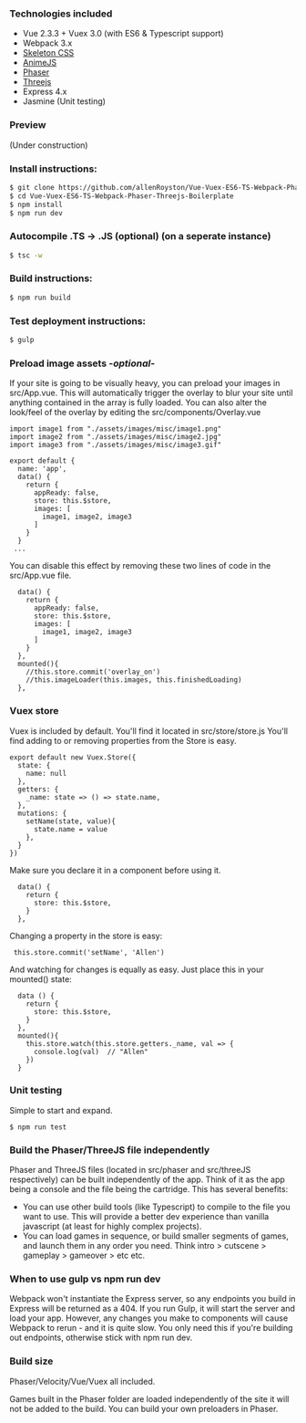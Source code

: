 ### Technologies included
- Vue 2.3.3 + Vuex 3.0 (with ES6 & Typescript support)
- Webpack 3.x
- [Skeleton CSS](http://getskeleton.com/)
- [AnimeJS](http://animejs.com/)
- [Phaser](https://phaser.io/)
- [Threejs](https://threejs.org/)
- Express 4.x 
- Jasmine (Unit testing)

### Preview
(Under construction)

### Install instructions:
```sh
$ git clone https://github.com/allenRoyston/Vue-Vuex-ES6-TS-Webpack-Phaser-Threejs-Boilerplate.git
$ cd Vue-Vuex-ES6-TS-Webpack-Phaser-Threejs-Boilerplate
$ npm install
$ npm run dev
```

### Autocompile .TS -> .JS (optional) (on a seperate instance)
```sh
$ tsc -w
```


### Build instructions:
```sh
$ npm run build
```

### Test deployment instructions:
```sh
$ gulp
```

### Preload image assets -*optional*-
If your site is going to be visually heavy, you can preload your images in src/App.vue.  This will automatically trigger the overlay to blur your site until anything contained in the array is fully loaded.  You can also alter the look/feel of the overlay by editing the src/components/Overlay.vue

```
import image1 from "./assets/images/misc/image1.png"
import image2 from "./assets/images/misc/image2.jpg"
import image3 from "./assets/images/misc/image3.gif"

export default {
  name: 'app',
  data() {
    return {
      appReady: false,
      store: this.$store,
      images: [
        image1, image2, image3
      ]
    }
  }
 ...
```

You can disable this effect by removing these two lines of code in the src/App.vue file.
```
  data() {
    return {
      appReady: false,
      store: this.$store,
      images: [
        image1, image2, image3
      ]
    }
  },
  mounted(){
    //this.store.commit('overlay_on')
    //this.imageLoader(this.images, this.finishedLoading)
  },
```

### Vuex store
Vuex is included by default. You'll find it located in src/store/store.js
You'll find adding to or removing properties from the Store is easy.  
```
export default new Vuex.Store({
  state: {
    name: null
  },
  getters: {
    _name: state => () => state.name,
  },
  mutations: {
    setName(state, value){
      state.name = value
    },
  }
})

```

Make sure you declare it in a component before using it.  
```
  data() {
    return {
      store: this.$store,
    }
  },
```

Changing a property in the store is easy:
```
 this.store.commit('setName', 'Allen')
```

And watching for changes is equally as easy.  Just place this in your mounted() state:
```
  data () {
    return {
      store: this.$store,
    }
  },
  mounted(){
    this.store.watch(this.store.getters._name, val => {
      console.log(val)  // "Allen"
    })
  }
```

### Unit testing
Simple to start and expand.  
```
$ npm run test
```

### Build the Phaser/ThreeJS file independently
Phaser and ThreeJS files (located in src/phaser and src/threeJS respectively) can be built independently of the app.  Think of it as the app being a console and the file being the cartridge.  This has several benefits:  
- You can use other build tools (like Typescript) to compile to the file you want to use.  This will provide a better dev experience than vanilla javascript (at least for highly complex projects).
- You can load games in sequence, or build smaller segments of games, and launch them in any order you need.  Think intro > cutscene > gameplay > gameover > etc etc.


### When to use gulp vs npm run dev
Webpack won't instantiate the Express server, so any endpoints you build in Express will be returned as a 404.  If you run Gulp, it will start the server and load your app.  However, any changes you make to components will cause Webpack to rerun - and it is quite slow.  You only need this if you're building out endpoints, otherwise stick with npm run dev.

### Build size
Phaser/Velocity/Vue/Vuex all included.  

Games built in the Phaser folder are loaded independently of the site it will not be added to the build.  You can build your own preloaders in Phaser.  
